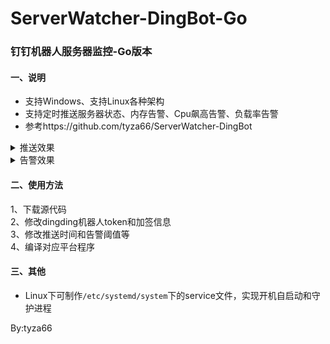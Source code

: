 # ServerWatcher-DingBot-Go
### 钉钉机器人服务器监控-Go版本
#### 一、说明
- 支持Windows、支持Linux各种架构
- 支持定时推送服务器状态、内存告警、Cpu飙高告警、负载率告警
- 参考https://github.com/tyza66/ServerWatcher-DingBot
<details><summary>推送效果</summary>
<img src="./images/定时检查.png"/>
</details>
<details><summary>告警效果</summary>
<img src="./images/告警.png"/>
</details>

#### 二、使用方法
1、下载源代码  
2、修改dingding机器人token和加签信息  
3、修改推送时间和告警阈值等  
4、编译对应平台程序  

#### 三、其他
- Linux下可制作`/etc/systemd/system`下的service文件，实现开机自启动和守护进程

By:tyza66
